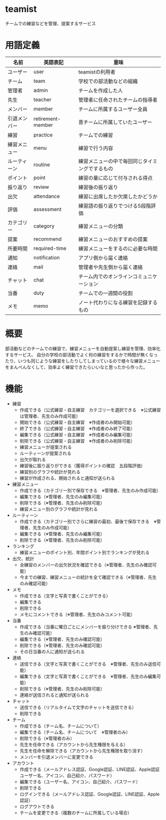 # teamist
チームでの練習などを管理、提案するサービス

# 用語定義
| 名前 | 英語表記 | 意味 |
| --- | --- | --- |
| ユーザー | user | teamistの利用者 |
| チーム | team | 学校での部活動などの組織 |
| 管理者 | admin | チームを作成した人 |
| 先生 | teacher | 管理者に任命されたチームの指導者 |
| メンバー | member | チームに所属するユーザー全員 |
| 引退メンバー | retirement-member | 昔チームに所属していたユーザー |
| 練習 | practice | チームでの練習 |
| 練習メニュー | menu | 練習で行う内容 |
| ルーティーン | routine | 練習メニューの中で毎回同じタイミングでするもの |
| ポイント | point | 練習の量に応じて付与される得点 |
| 振り返り | review | 練習後の振り返り |
| 出欠 | attendance | 練習に出席したか欠席したかどうか |
| 評価 | assessment | 練習語の振り返りでつける5段階評価 |
| カテゴリー | category | 練習メニューの分類 |
| 提案 | recommend | 練習メニューのおすすめの提案 |
| 所要時間 | required-time | 練習メニューをするのに必要な時間 |
| 通知 | notification | アプリ側から届く連絡 |
| 連絡 | mail | 管理者や先生側から届く連絡 |
| チャット | chat | チーム内でのオンラインコミュニケーション |
| 当番 | duty | チームでの一週間の役割 |
| メモ | memo | ノート代わりになる練習を記録するもの |

# 概要

部活動などのチームでの練習で、練習メニューを自動提案し練習を管理、効率化するサービス。
自分の学校の部活動でよく何の練習をするかで時間が無くなったり、いつも同じような練習をしたりしてしまっているので様々な練習メニューをまんべんなくして、効率よく練習できたらいいなと思ったから作った。

# 機能
- 練習
    - 作成できる（公式練習・自主練習　カテゴリーを選択できる　※公式練習は管理者、先生のみ作成可能）
    - 開始できる（公式練習・自主練習　※作成者のみ開始可能）
    - 終了できる（公式練習・自主練習　※作成者のみ終了可能）
    - 編集できる（公式練習・自主練習　※作成者のみ編集可能）
    - 削除できる（公式練習・自主練習　※作成者のみ削除可能）
    - 練習メニューが提案される
    - ルーティーンが提案される
    - 出欠が取れる
    - 練習後に振り返りができる（獲得ポイントの確認　五段階評価）
    - 練習別のグラフや統計が見れる
    - 練習が作成される、開始されると通知が送られる
- 練習メニュー
    - 作成できる（カテゴリー別で保存できる　※管理者、先生のみ作成可能）
    - 編集できる（※管理者、先生のみ編集可能）
    - 削除できる（※管理者、先生のみ削除可能）
    - 練習メニュー別のグラフや統計が見れる
- ルーティーン
    - 作成できる（カテゴリー別でさらに練習の最初、最後で保存できる　※管理者、先生のみ作成可能）
    - 編集できる（※管理者、先生のみ編集可能）
    - 削除できる（※管理者、先生のみ削除可能）
- ランキング
    - 練習メニューのポイント別、年間ポイント別でランキングが見れる
- 出欠、統計
    - 全練習のメンバーの出欠状況を確認できる（※管理者、先生のみ確認可能）
    - 今までの練習、練習メニューの統計を全て確認できる（※管理者、先生のみ確認可能）
- メモ
    - 作成できる（文字と写真で書くことができる）
    - 編集できる
    - 削除できる
    - メモにコメントできる（※管理者、先生のみコメント可能）
- 当番
    - 作成できる（当番に曜日ごとにメンバーを振り分けできる ※管理者、先生のみ確認可能）
    - 編集できる（※管理者、先生のみ確認可能）
    - 削除できる（※管理者、先生のみ確認可能）
    - その日当番の人に通知が送られる
- 連絡
    - 送信できる（文字と写真で書くことができる　※管理者、先生のみ送信可能）
    - 編集できる（文字と写真で書くことができる　※管理者、先生のみ編集可能）
    - 削除できる（※管理者、先生のみ削除可能）
    - 連絡が送信されると通知が送られる
- チャット
    - 送信できる（リアルタイムで文字のチャットを送信できる）
    - 削除できる
- チーム
    - 作成できる（チーム名、チームについて）
    - 編集できる（チーム名、チームについて　※管理者のみ）
    - 削除できる（※管理者のみ）
    - 先生を任命できる（アカウントから先生権限を与える）
    - 先生を任命を解除できる（アカウントから先生権限を取り消す）
    - メンバーを引退メンバーに変更できる
- アカウント
    - 作成できる（メールアドレス認証、Google認証、LINE認証、Apple認証　ユーザー名、アイコン、自己紹介、パスワード）
    - 編集できる（ユーザー名、アイコン、自己紹介、パスワード）
    - 削除できる
    - ログインできる（メールアドレス認証、Google認証、LINE認証、Apple認証）
    - ログアウトできる
    - チームを変更できる（複数のチームに所属している場合）